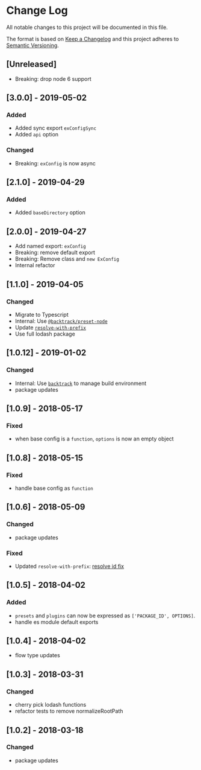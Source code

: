# Change Log

All notable changes to this project will be documented in this file.

The format is based on [Keep a Changelog](http://keepachangelog.com/)
and this project adheres to [Semantic Versioning](http://semver.org/).

## [Unreleased]

-   Breaking: drop node 6 support

## [3.0.0] - 2019-05-02

### Added

-   Added sync export `exConfigSync`
-   Added `api` option

### Changed

-   Breaking: `exConfig` is now async

## [2.1.0] - 2019-04-29

### Added

-   Added `baseDirectory` option

## [2.0.0] - 2019-04-27

-   Add named export: `exConfig`
-   Breaking: remove default export
-   Breaking: Remove class and `new ExConfig`
-   Internal refactor

## [1.1.0] - 2019-04-05

### Changed

-   Migrate to Typescript
-   Internal: Use [`@backtrack/preset-node`](https://github.com/chrisblossom/backtrack-preset-node)
-   Update [`resolve-with-prefix`](https://github.com/chrisblossom/resolve-with-prefix)
-   Use full lodash package

## [1.0.12] - 2019-01-02

### Changed

-   Internal: Use [`backtrack`](https://github.com/chrisblossom/backtrack) to manage build environment
-   package updates

## [1.0.9] - 2018-05-17

### Fixed

-   when base config is a `function`, `options` is now an empty object

## [1.0.8] - 2018-05-15

### Fixed

-   handle base config as `function`

## [1.0.6] - 2018-05-09

### Changed

-   package updates

### Fixed

-   Updated `resolve-with-prefix`: [resolve id fix](https://github.com/chrisblossom/resolve-with-prefix/commit/6dfc4d4cd7d8a16678551496916aedc2636cf4a5)

## [1.0.5] - 2018-04-02

### Added

-   `presets` and `plugins` can now be expressed as `['PACKAGE_ID', OPTIONS]`.
-   handle es module default exports

## [1.0.4] - 2018-04-02

-   flow type updates

## [1.0.3] - 2018-03-31

### Changed

-   cherry pick lodash functions
-   refactor tests to remove normalizeRootPath

## [1.0.2] - 2018-03-18

### Changed

-   package updates
